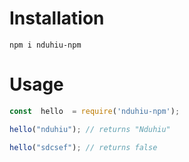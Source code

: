 

# Installation

```shell
npm i nduhiu-npm
```
# Usage

```js
const  hello  = require('nduhiu-npm');

hello("nduhiu"); // returns "Nduhiu"

hello("sdcsef"); // returns false


